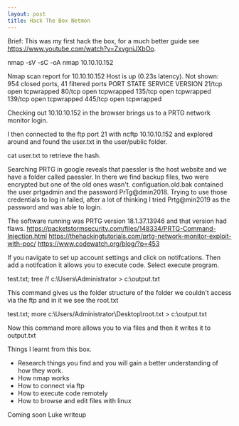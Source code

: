 ```yaml
---
layout: post
title: Hack The Box Netmon
---
```

Brief:
This was my first hack the box, for a much better guide see https://www.youtube.com/watch?v=ZxvgniJXbOo.

nmap -sV -sC -oA nmap 10.10.10.152

Nmap scan report for 10.10.10.152
Host is up (0.23s latency).
Not shown: 954 closed ports, 41 filtered ports
PORT    STATE SERVICE    VERSION
21/tcp  open  tcpwrapped
80/tcp  open  tcpwrapped
135/tcp open  tcpwrapped
139/tcp open  tcpwrapped
445/tcp open  tcpwrapped

Checking out 10.10.10.152 in the browser brings us to a PRTG network monitor login.

I then connected to the ftp port 21 with ncftp 10.10.10.152 and explored around and found the user.txt in the user/public folder.

cat user.txt to retrieve the hash.

Searching PRTG in google reveals that paessler is  the host website and we have a folder called paessler.
In there we find backup files, two were encrypted but one of the old ones wasn't.
configuation.old.bak contained the user prtgadmin and the password PrTg@dmin2018.
Trying to use those credentials to log in failed, after a lot of thinking I tried Prtg@min2019 as the password and was able to login.

The software running was PRTG version 18.1.37.13946 and that version had flaws.
https://packetstormsecurity.com/files/148334/PRTG-Command-Injection.html
https://thehackingtutorials.com/prtg-network-monitor-exploit-with-poc/
https://www.codewatch.org/blog/?p=453

If you navigate to set up account settings and click on notifcations. Then add a notifcation it allows you to execute code.
Select execute program.
 
test.txt; tree /f c:\Users\Administrator > c:\output.txt
 
This command gives us the folder structure of the folder we couldn't access via the ftp and in it we see the root.txt

test.txt; more c:\Users/Administrator\Desktop\root.txt > c:\output.txt

Now this command more allows you to via files and then it writes it to output.txt

Things I learnt from this box.

- Research things you find and you will gain a better understanding of how they work.
- How nmap works
- How to connect via ftp
- How to execute code remotely
- How to browse and edit files with linux

Coming soon Luke writeup
